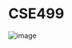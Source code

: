# CSE499

![image](https://github.com/https://github.com/SanyMKhaled/CSE499/blob/167efb087bcdda82836b38de376f7412db7c82eb/Documentation/Poster.jpg?raw=true)
